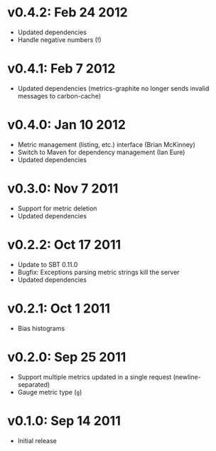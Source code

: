 v0.4.2: Feb 24 2012
===================

* Updated dependencies
* Handle negative numbers (!)

v0.4.1: Feb 7 2012
==================

* Updated dependencies (metrics-graphite no longer sends invalid messages to
  carbon-cache)

v0.4.0: Jan 10 2012
===================

* Metric management (listing, etc.) interface (Brian McKinney)
* Switch to Maven for dependency management (Ian Eure)
* Updated dependencies

v0.3.0: Nov 7 2011
==================

* Support for metric deletion
* Updated dependencies

v0.2.2: Oct 17 2011
===================

* Update to SBT 0.11.0
* Bugfix: Exceptions parsing metric strings kill the server
* Updated dependencies

v0.2.1: Oct 1 2011
==================

* Bias histograms

v0.2.0: Sep 25 2011
===================

* Support multiple metrics updated in a single request (newline-separated)
* Gauge metric type (`g`)

v0.1.0: Sep 14 2011
===================

* Initial release
